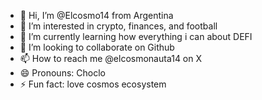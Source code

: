 - 👋 Hi, I’m @Elcosmo14 from Argentina
- 👀 I’m interested in crypto, finances, and football
- 🌱 I’m currently learning how everything i can about DEFI
- 💞️ I’m looking to collaborate on Github
- 📫 How to reach me @elcosmonauta14 on X
- 😄 Pronouns: Choclo    
- ⚡ Fun fact: love cosmos ecosystem

<!---
Elcosmo14/Elcosmo14 is a ✨ special ✨ repository because its `README.md` (this file) appears on your GitHub profile.
You can click the Preview link to take a look at your changes.
--->
